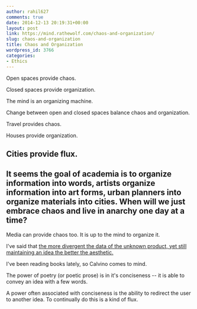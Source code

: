```yaml
---
author: rahil627
comments: true
date: 2014-12-13 20:19:31+00:00
layout: post
link: https://mind.rathewolf.com/chaos-and-organization/
slug: chaos-and-organization
title: Chaos and Organization
wordpress_id: 3766
categories:
- Ethics
---
```


Open spaces provide chaos.

Closed spaces provide organization.

The mind is an organizing machine.

Change between open and closed spaces balance chaos and organization.

Travel provides chaos.

Houses provide organization.

Cities provide flux.
--

It seems the goal of academia is to organize information into words, artists organize information into art forms, urban planners into organize materials into cities. When will we just embrace chaos and live in anarchy one day at a time?
--

Media can provide chaos too. It is up to the mind to organize it.

I've said that [the more divergent the data of the unknown product, yet still maintaining an idea the better the aesthetic.](https://mind.rathewolf.com/information-organization-mediums-creativity-and-experience)

I've been reading books lately, so Calvino comes to mind.

The power of poetry (or poetic prose) is in it's conciseness -- it is able to convey an idea with a few words.

A power often associated with conciseness is the ability to redirect the user to another idea. To continually do this is a kind of flux.
